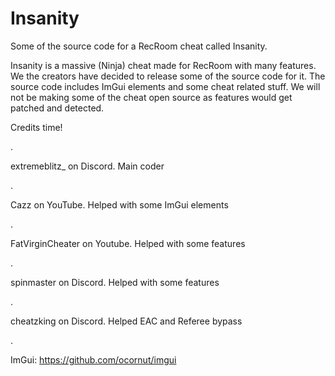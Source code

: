 # Insanity
Some of the source code for a RecRoom cheat called Insanity.

Insanity is a massive (Ninja) cheat made for RecRoom with many features. We the creators have decided to release some of the source code for it. The source code includes ImGui elements and some cheat related stuff. We will not be making some of the cheat open source as features would get patched and detected.


Credits time!

.

extremeblitz_ on Discord. Main coder

.

Cazz on YouTube. Helped with some ImGui elements

.

FatVirginCheater on Youtube. Helped with some features

.

spinmaster on Discord. Helped with some features

.

cheatzking on Discord. Helped EAC and Referee bypass

.

ImGui: https://github.com/ocornut/imgui
